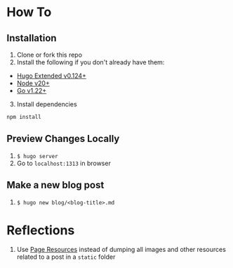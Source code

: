 # How To

## Installation
1. Clone or fork this repo
2. Install the following if you don't already have them:
- [Hugo Extended v0.124+](https://gohugo.io/installation/)
- [Node v20+](https://nodejs.org/en/download/)
- [Go v1.22+](https://go.dev/doc/install)
3. Install dependencies
```bash
npm install
```

## Preview Changes Locally
1. `$ hugo server`
2. Go to `localhost:1313` in browser

## Make a new blog post
1. `$ hugo new blog/<blog-title>.md`

# Reflections
1. Use [Page Resources](https://gohugo.io/content-management/page-resources/) instead of dumping all images and other resources related to a post in a `static` folder
